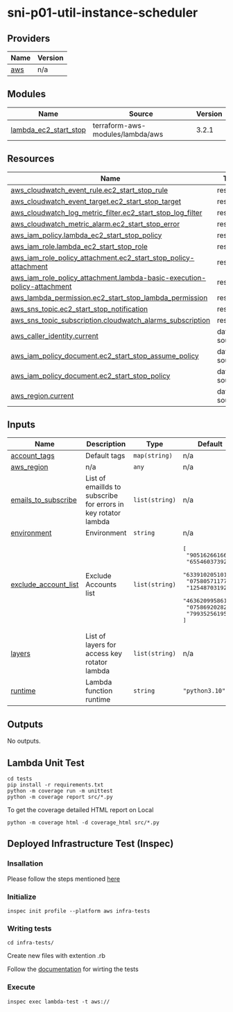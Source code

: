 # sni-p01-util-instance-scheduler


## Providers

| Name | Version |
|------|---------|
| <a name="provider_aws"></a> [aws](#provider\_aws) | n/a |

## Modules

| Name | Source | Version |
|------|--------|---------|
| <a name="module_lambda_ec2_start_stop"></a> [lambda\_ec2\_start\_stop](#module\_lambda\_ec2\_start\_stop) | terraform-aws-modules/lambda/aws | 3.2.1 |

## Resources

| Name | Type |
|------|------|
| [aws_cloudwatch_event_rule.ec2_start_stop_rule](https://registry.terraform.io/providers/hashicorp/aws/latest/docs/resources/cloudwatch_event_rule) | resource |
| [aws_cloudwatch_event_target.ec2_start_stop_target](https://registry.terraform.io/providers/hashicorp/aws/latest/docs/resources/cloudwatch_event_target) | resource |
| [aws_cloudwatch_log_metric_filter.ec2_start_stop_log_filter](https://registry.terraform.io/providers/hashicorp/aws/latest/docs/resources/cloudwatch_log_metric_filter) | resource |
| [aws_cloudwatch_metric_alarm.ec2_start_stop_error](https://registry.terraform.io/providers/hashicorp/aws/latest/docs/resources/cloudwatch_metric_alarm) | resource |
| [aws_iam_policy.lambda_ec2_start_stop_policy](https://registry.terraform.io/providers/hashicorp/aws/latest/docs/resources/iam_policy) | resource |
| [aws_iam_role.lambda_ec2_start_stop_role](https://registry.terraform.io/providers/hashicorp/aws/latest/docs/resources/iam_role) | resource |
| [aws_iam_role_policy_attachment.ec2_start_stop_policy-attachment](https://registry.terraform.io/providers/hashicorp/aws/latest/docs/resources/iam_role_policy_attachment) | resource |
| [aws_iam_role_policy_attachment.lambda-basic-execution-policy-attachment](https://registry.terraform.io/providers/hashicorp/aws/latest/docs/resources/iam_role_policy_attachment) | resource |
| [aws_lambda_permission.ec2_start_stop_lambda_permission](https://registry.terraform.io/providers/hashicorp/aws/latest/docs/resources/lambda_permission) | resource |
| [aws_sns_topic.ec2_start_stop_notification](https://registry.terraform.io/providers/hashicorp/aws/latest/docs/resources/sns_topic) | resource |
| [aws_sns_topic_subscription.cloudwatch_alarms_subscription](https://registry.terraform.io/providers/hashicorp/aws/latest/docs/resources/sns_topic_subscription) | resource |
| [aws_caller_identity.current](https://registry.terraform.io/providers/hashicorp/aws/latest/docs/data-sources/caller_identity) | data source |
| [aws_iam_policy_document.ec2_start_stop_assume_policy](https://registry.terraform.io/providers/hashicorp/aws/latest/docs/data-sources/iam_policy_document) | data source |
| [aws_iam_policy_document.ec2_start_stop_policy](https://registry.terraform.io/providers/hashicorp/aws/latest/docs/data-sources/iam_policy_document) | data source |
| [aws_region.current](https://registry.terraform.io/providers/hashicorp/aws/latest/docs/data-sources/region) | data source |

## Inputs

| Name | Description | Type | Default | Required |
|------|-------------|------|---------|:--------:|
| <a name="input_account_tags"></a> [account\_tags](#input\_account\_tags) | Default tags | `map(string)` | n/a | yes |
| <a name="input_aws_region"></a> [aws\_region](#input\_aws\_region) | n/a | `any` | n/a | yes |
| <a name="input_emails_to_subscribe"></a> [emails\_to\_subscribe](#input\_emails\_to\_subscribe) | List of emailIds to subscribe for errors in key rotator lambda | `list(string)` | n/a | yes |
| <a name="input_environment"></a> [environment](#input\_environment) | Environment | `string` | n/a | yes |
| <a name="input_exclude_account_list"></a> [exclude\_account\_list](#input\_exclude\_account\_list) | Exclude Accounts list | `list(string)` | <pre>[<br>  "905162661662",<br>  "655460373928",<br>  "633910205101",<br>  "075805711779",<br>  "125487031927",<br>  "463620995861",<br>  "075869202828",<br>  "799352561952"<br>]</pre> | no |
| <a name="input_layers"></a> [layers](#input\_layers) | List of layers for access key rotator lambda | `list(string)` | n/a | yes |
| <a name="input_runtime"></a> [runtime](#input\_runtime) | Lambda function runtime | `string` | `"python3.10"` | no |

## Outputs

No outputs.

## Lambda Unit Test
```
cd tests 
pip install -r requirements.txt
python -m coverage run -m unittest
python -m coverage report src/*.py
``` 
To get the coverage detailed HTML report on Local
```
python -m coverage html -d coverage_html src/*.py
```

## Deployed Infrastructure Test (Inspec)

### Insallation
Please follow the steps mentioned <a name="here"></a> [here](https://github.com/inspec/inspec) 

### Initialize
```
inspec init profile --platform aws infra-tests
```

### Writing tests
```
cd infra-tests/
```
Create new files with extention .rb

Follow the <a name="here"></a> [documentation](https://docs.chef.io/inspec/resources/)  for wirting the tests


### Execute
```
inspec exec lambda-test -t aws://
```

<!-- END_TF_DOCS -->